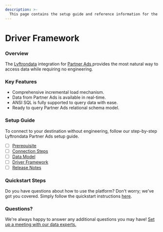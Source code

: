 ```yaml
---
description: >-
  This page contains the setup guide and reference information for the Partner Ads source connector.
---
```


# Driver Framework

### Overview

The [Lyftrondata](https://www.lyftrondata.com/) integration for [Partner Ads](https://www.lyftrondata.com/integration/partner-ads/)[ ](https://www.lyftrondata.com/integration/partner-ads/)provides the most natural way to access data while requiring no engineering.

### Key Features

* Comprehensive incremental load mechanism.
* Data from Partner Ads is available in real-time.&#x20;
* ANSI SQL is fully supported to query data with ease.
* Ready to query Partner Ads relational schema model.

### Setup Guide

To connect to your destination without engineering, follow our step-by-step Lyftrondata Partner Ads setup guide.

* [ ] [Prerequisite](../../marketing-analytics/partner-ads/prerequisite.md)
* [ ] [Connection Steps](../../marketing-analytics/partner-ads/connection-steps.md)
* [ ] [Data Model](../../marketing-analytics/partner-ads/data-model/)
* [ ] [Driver Framework](../../marketing-analytics/partner-ads/driver-framework/)
* [ ] [Release Notes](../../marketing-analytics/partner-ads/release-notes.md)

### Quickstart Steps

Do you have questions about how to use the platform? Don't worry; we've got you covered. Simply follow the quickstart instructions [here](../../../quickstart-steps.md).

### Questions? <a href="#questions" id="questions"></a>

We're always happy to answer any additional questions you may have! [Set up a meeting with our data experts.](https://www.lyftrondata.com/book-a-meeting/)


